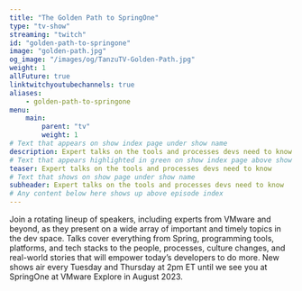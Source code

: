 ```yaml
---
title: "The Golden Path to SpringOne"
type: "tv-show"
streaming: "twitch"
id: "golden-path-to-springone"
image: "golden-path.jpg"
og_image: "/images/og/TanzuTV-Golden-Path.jpg"
weight: 1
allFuture: true
linktwitchyoutubechannels: true
aliases: 
    - golden-path-to-springone
menu:
    main:
        parent: "tv"
        weight: 1
# Text that appears on show index page under show name
description: Expert talks on the tools and processes devs need to know
# Text that appears highlighted in green on show index page above show name
teaser: Expert talks on the tools and processes devs need to know
# Text that shows on show page under show name
subheader: Expert talks on the tools and processes devs need to know
# Any content below here shows up above episode index
---
```


Join a rotating lineup of speakers, including experts from VMware and beyond, as they present on a wide array of important and timely topics in the dev space. Talks cover everything from Spring, programming tools, platforms, and tech stacks to the people, processes, culture changes, and real-world stories that will empower today’s developers to do more. New shows air every Tuesday and Thursday at 2pm ET until we see you at SpringOne at VMware Explore in August 2023.